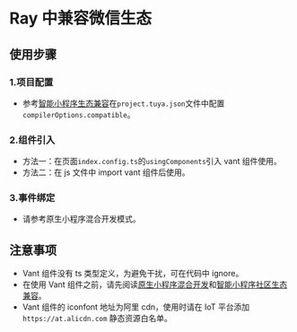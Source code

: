 # Ray 中兼容微信生态

## 使用步骤

### 1.项目配置

- 参考[智能小程序生态兼容](https://developer.tuya.com/cn/miniapp/develop/miniapp/guide/compatible)在`project.tuya.json`文件中配置`compilerOptions.compatible`。

### 2.组件引入

- 方法一：在页面`index.config.ts`的`usingComponents`引入 vant 组件使用。
- 方法二：在 js 文件中 import vant 组件后使用。

### 3.事件绑定

- 请参考原生小程序混合开发模式。

## 注意事项

- Vant 组件没有 ts 类型定义，为避免干扰，可在代码中 ignore。
- 在使用 Vant 组件之前，请先阅读[原生小程序混合开发](https://developer.tuya.com/cn/miniapp/develop/ray/framework/mixed-development)和[智能小程序社区生态兼容]([https://developer.tuya.com/cn/miniapp/guide/compatible](https://developer.tuya.com/cn/miniapp/develop/miniapp/guide/compatible))。
- Vant 组件的 iconfont 地址为阿里 cdn，使用时请在 IoT 平台添加`https://at.alicdn.com` 静态资源白名单。
